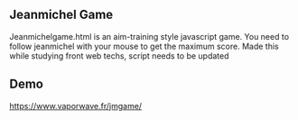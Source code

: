 ## Jeanmichel Game

Jeanmichelgame.html is an aim-training style javascript game. You need to follow jeanmichel with your mouse to get the maximum score. Made this while studying front web techs, script needs to be updated

## Demo

https://www.vaporwave.fr/jmgame/